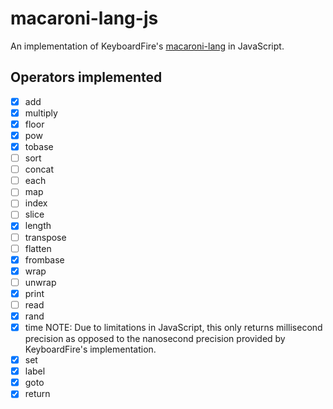 # macaroni-lang-js

An implementation of KeyboardFire's [macaroni-lang](https://github.com/KeyboardFire/macaroni-lang) in JavaScript.

## Operators implemented
- [x] add
- [x] multiply
- [x] floor
- [x] pow
- [x] tobase
- [ ] sort
- [ ] concat
- [ ] each
- [ ] map
- [ ] index
- [ ] slice
- [x] length
- [ ] transpose
- [ ] flatten
- [x] frombase
- [x] wrap
- [ ] unwrap
- [x] print
- [ ] read
- [x] rand
- [x] time NOTE: Due to limitations in JavaScript, this only returns millisecond precision as opposed to the nanosecond precision provided by KeyboardFire's implementation.
- [x] set
- [x] label
- [x] goto
- [x] return
